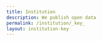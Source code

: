 ```yaml
---
title: Institution
description: We publish open data
permalink: /institution/_key_
layout: institution-key
---
```

